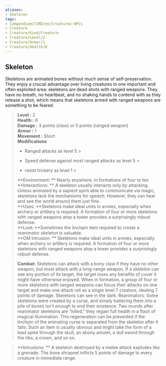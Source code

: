 ```yaml
---
aliases:
- Skeleton
tags:
- Compendium/CSRD/en/Creatures-NPCs
- Creature
- Creature/Kind/Creature
- Creature/Level/2
- Creature/Armor/1
- Creature/Health/6
---
```


  
## Skeleton  
Skeletons are animated bones without much sense of self-preservation. They enjoy a crucial advantage over living creatures in one important and often exploited area: skeletons are dead shots with ranged weapons. They have no breath, no heartbeat, and no shaking hands to contend with as they release a shot, which means that skeletons armed with ranged weapons are something to be feared.  

  
> **Level :** 2  
> **Health :** 6  
> **Damage :** 3 points (claw) or 5 points (ranged weapon)  
> **Armor :** 1  
> **Movement :** Short  
> **Modifications**  
>- Ranged attacks as level 5 >
>  
>- Speed defense against most ranged attacks as level 5 >
>  
>- resist trickery as level 1 >
>  
> **Environment: ** Nearly anywhere, in formations of four to ten  
> **Interactions: ** A skeleton usually interacts only by attacking. Unless animated by a sapient spirit able to communicate via magic, skeletons lack the mechanisms for speech. However, they can hear and see the world around them just fine.  
> **Uses: **Skeletons make ideal units in armies, especially when archery or artillery is required. A formation of four or more skeletons with ranged weapons atop a tower provides a surprisingly robust defense.  
> **Loot: **Sometimes the linchpin item required to create a reanimator skeleton is valuable.  
> **GM Intrusion: ** Skeletons make ideal units in armies, especially when archery or artillery is required. A formation of four or more skeletons with ranged weapons atop a tower provides a surprisingly robust defense.  

> **Combat:** 
> Skeletons can attack with a bony claw if they have no other weapon, but most attack with a long-range weapon. If a skeleton can see any portion of its target, the target loses any benefits of cover it might have otherwise enjoyed.
When in formation, a group of four or more skeletons with ranged weapons can focus their attacks on one target and make one attack roll as a single level 7 creature, dealing 7 points of damage.
Skeletons can see in the dark.
Reanimators: Some skeletons were created by a curse, and simply battering them into a pile of bones isn't enough to end their existence. Two rounds after reanimator skeletons are "killed," they regain full health in a flash of magical illumination. This regeneration can be prevented if the linchpin of the animating curse is separated from the skeleton after it falls. Such an item is usually obvious and might take the form of a lead spike through the skull, an ebony amulet, a dull sword through the ribs, a crown, and so on.  
  

> **Intrusions: ** 
> A skeleton destroyed by a melee attack explodes like a grenade. The bone shrapnel inflicts 5 points of damage to every creature in immediate range.  
